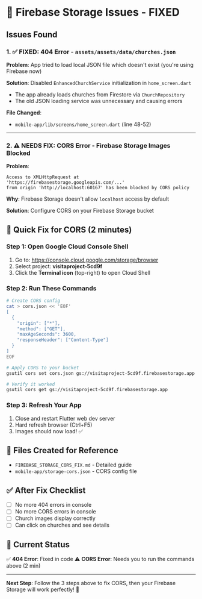 # 🔧 Firebase Storage Issues - FIXED

## Issues Found

### 1. ✅ FIXED: 404 Error - `assets/assets/data/churches.json`
**Problem**: App tried to load local JSON file which doesn't exist (you're using Firebase now)

**Solution**: Disabled `EnhancedChurchService` initialization in `home_screen.dart`
- The app already loads churches from Firestore via `ChurchRepository`
- The old JSON loading service was unnecessary and causing errors

**File Changed**: 
- `mobile-app/lib/screens/home_screen.dart` (line 48-52)

---

### 2. ⚠️ NEEDS FIX: CORS Error - Firebase Storage Images Blocked

**Problem**: 
```
Access to XMLHttpRequest at 'https://firebasestorage.googleapis.com/...' 
from origin 'http://localhost:60167' has been blocked by CORS policy
```

**Why**: Firebase Storage doesn't allow `localhost` access by default

**Solution**: Configure CORS on your Firebase Storage bucket

## 🚀 Quick Fix for CORS (2 minutes)

### Step 1: Open Google Cloud Console Shell
1. Go to: https://console.cloud.google.com/storage/browser
2. Select project: **visitaproject-5cd9f**
3. Click the **Terminal icon** (top-right) to open Cloud Shell

### Step 2: Run These Commands
```bash
# Create CORS config
cat > cors.json << 'EOF'
[
  {
    "origin": ["*"],
    "method": ["GET"],
    "maxAgeSeconds": 3600,
    "responseHeader": ["Content-Type"]
  }
]
EOF

# Apply CORS to your bucket
gsutil cors set cors.json gs://visitaproject-5cd9f.firebasestorage.app

# Verify it worked
gsutil cors get gs://visitaproject-5cd9f.firebasestorage.app
```

### Step 3: Refresh Your App
1. Close and restart Flutter web dev server
2. Hard refresh browser (Ctrl+F5)
3. Images should now load! ✅

## 📁 Files Created for Reference
- `FIREBASE_STORAGE_CORS_FIX.md` - Detailed guide
- `mobile-app/storage-cors.json` - CORS config file

## ✅ After Fix Checklist
- [ ] No more 404 errors in console
- [ ] No more CORS errors in console  
- [ ] Church images display correctly
- [ ] Can click on churches and see details

## 🎯 Current Status
✅ **404 Error**: Fixed in code
⚠️ **CORS Error**: Needs you to run the commands above (2 min)

---

**Next Step**: Follow the 3 steps above to fix CORS, then your Firebase Storage will work perfectly! 🎉
